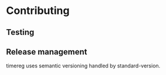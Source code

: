 # Contributing

## Testing

## Release management

timereg uses semantic versioning handled by standard-version.
